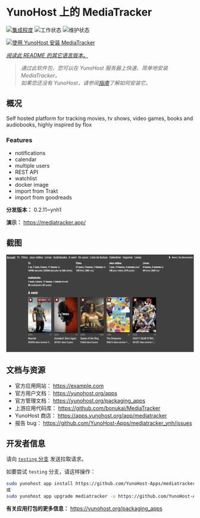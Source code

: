 <!--
注意：此 README 由 <https://github.com/YunoHost/apps/tree/master/tools/readme_generator> 自动生成
请勿手动编辑。
-->

# YunoHost 上的 MediaTracker

[![集成程度](https://apps.yunohost.org/badge/integration/mediatracker)](https://ci-apps.yunohost.org/ci/apps/mediatracker/)
![工作状态](https://apps.yunohost.org/badge/state/mediatracker)
![维护状态](https://apps.yunohost.org/badge/maintained/mediatracker)

[![使用 YunoHost 安装 MediaTracker](https://install-app.yunohost.org/install-with-yunohost.svg)](https://install-app.yunohost.org/?app=mediatracker)

*[阅读此 README 的其它语言版本。](./ALL_README.md)*

> *通过此软件包，您可以在 YunoHost 服务器上快速、简单地安装 MediaTracker。*  
> *如果您还没有 YunoHost，请参阅[指南](https://yunohost.org/install)了解如何安装它。*

## 概况

Self hosted platform for tracking movies, tv shows, video games, books and audiobooks, highly inspired by flox

### Features

- notifications
- calendar
- multiple users
- REST API
- watchlist
- docker image
- import from Trakt
- import from goodreads


**分发版本：** 0.2.11~ynh1

**演示：** <https://mediatracker.app/>

## 截图

![MediaTracker 的截图](./doc/screenshots/screenshot.png)

## 文档与资源

- 官方应用网站： <https://example.com>
- 官方用户文档： <https://yunohost.org/apps>
- 官方管理文档： <https://yunohost.org/packaging_apps>
- 上游应用代码库： <https://github.com/bonukai/MediaTracker>
- YunoHost 商店： <https://apps.yunohost.org/app/mediatracker>
- 报告 bug： <https://github.com/YunoHost-Apps/mediatracker_ynh/issues>

## 开发者信息

请向 [`testing` 分支](https://github.com/YunoHost-Apps/mediatracker_ynh/tree/testing) 发送拉取请求。

如要尝试 `testing` 分支，请这样操作：

```bash
sudo yunohost app install https://github.com/YunoHost-Apps/mediatracker_ynh/tree/testing --debug
或
sudo yunohost app upgrade mediatracker -u https://github.com/YunoHost-Apps/mediatracker_ynh/tree/testing --debug
```

**有关应用打包的更多信息：** <https://yunohost.org/packaging_apps>
